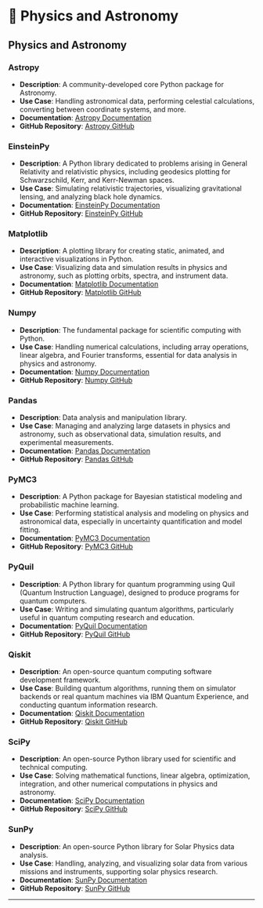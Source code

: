 # 🌌 Physics and Astronomy

## Physics and Astronomy

### Astropy

* **Description**: A community-developed core Python package for Astronomy.
* **Use Case**: Handling astronomical data, performing celestial calculations, converting between coordinate systems, and more.
* **Documentation**: [Astropy Documentation](https://www.astropy.org/)
* **GitHub Repository**: [Astropy GitHub](https://github.com/astropy/astropy)

### EinsteinPy

* **Description**: A Python library dedicated to problems arising in General Relativity and relativistic physics, including geodesics plotting for Schwarzschild, Kerr, and Kerr-Newman spaces.
* **Use Case**: Simulating relativistic trajectories, visualizing gravitational lensing, and analyzing black hole dynamics.
* **Documentation**: [EinsteinPy Documentation](https://docs.einsteinpy.org/en/latest/)
* **GitHub Repository**: [EinsteinPy GitHub](https://github.com/einsteinpy/einsteinpy)

### Matplotlib

* **Description**: A plotting library for creating static, animated, and interactive visualizations in Python.
* **Use Case**: Visualizing data and simulation results in physics and astronomy, such as plotting orbits, spectra, and instrument data.
* **Documentation**: [Matplotlib Documentation](https://matplotlib.org/)
* **GitHub Repository**: [Matplotlib GitHub](https://github.com/matplotlib/matplotlib)

### Numpy

* **Description**: The fundamental package for scientific computing with Python.
* **Use Case**: Handling numerical calculations, including array operations, linear algebra, and Fourier transforms, essential for data analysis in physics and astronomy.
* **Documentation**: [Numpy Documentation](https://numpy.org/doc/)
* **GitHub Repository**: [Numpy GitHub](https://github.com/numpy/numpy)

### Pandas

* **Description**: Data analysis and manipulation library.
* **Use Case**: Managing and analyzing large datasets in physics and astronomy, such as observational data, simulation results, and experimental measurements.
* **Documentation**: [Pandas Documentation](https://pandas.pydata.org/)
* **GitHub Repository**: [Pandas GitHub](https://github.com/pandas-dev/pandas)

### PyMC3

* **Description**: A Python package for Bayesian statistical modeling and probabilistic machine learning.
* **Use Case**: Performing statistical analysis and modeling on physics and astronomical data, especially in uncertainty quantification and model fitting.
* **Documentation**: [PyMC3 Documentation](https://docs.pymc.io/)
* **GitHub Repository**: [PyMC3 GitHub](https://github.com/pymc-devs/pymc3)

### PyQuil

* **Description**: A Python library for quantum programming using Quil (Quantum Instruction Language), designed to produce programs for quantum computers.
* **Use Case**: Writing and simulating quantum algorithms, particularly useful in quantum computing research and education.
* **Documentation**: [PyQuil Documentation](https://pyquil-docs.rigetti.com/)
* **GitHub Repository**: [PyQuil GitHub](https://github.com/rigetti/pyquil)

### Qiskit

* **Description**: An open-source quantum computing software development framework.
* **Use Case**: Building quantum algorithms, running them on simulator backends or real quantum machines via IBM Quantum Experience, and conducting quantum information research.
* **Documentation**: [Qiskit Documentation](https://qiskit.org/documentation/)
* **GitHub Repository**: [Qiskit GitHub](https://github.com/Qiskit/qiskit)

### SciPy

* **Description**: An open-source Python library used for scientific and technical computing.
* **Use Case**: Solving mathematical functions, linear algebra, optimization, integration, and other numerical computations in physics and astronomy.
* **Documentation**: [SciPy Documentation](https://www.scipy.org/)
* **GitHub Repository**: [SciPy GitHub](https://github.com/scipy/scipy)

### SunPy

* **Description**: An open-source Python library for Solar Physics data analysis.
* **Use Case**: Handling, analyzing, and visualizing solar data from various missions and instruments, supporting solar physics research.
* **Documentation**: [SunPy Documentation](https://sunpy.org/)
* **GitHub Repository**: [SunPy GitHub](https://github.com/sunpy/sunpy)

***


